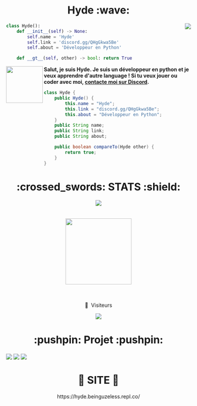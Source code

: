 <h1 align="center">Hyde :wave:</h1>

<img align="right" src="https://github-readme-stats.vercel.app/api/top-langs/?username=Hyde-Developer&theme=codeSTACKr&show_icons=false">

```python
class Hyde():
    def __init__(self) -> None:
        self.name = 'Hyde'
        self.link = 'discord.gg/QHgGkwa5Be'
        self.about = 'Développeur en Python'

    def __gt__(self, other) -> bool: return True
```

<img align="left" src="https://www.pikpng.com/pngl/b/146-1469146_java-logo-png-transparent-vector-java-logo-png.png" width="100">

**Salut, je suis Hyde. Je suis un développeur en python et je veux apprendre d'autre language ! Si tu veux jouer ou coder avec moi, [contacte moi sur Discord](https://discord.gg/QHgGkwa5Be).**

```java
class Hyde {
    public Hyde() {
        this.name = "Hyde";
        this.link = "discord.gg/QHgGkwa5Be";
        this.about = "Développeur en Python";
    }
    public String name;
    public String link;
    public String about;

    public boolean compareTo(Hyde other) {
        return true;
    }
}
```

<h1 align="center">:crossed_swords: STATS :shield:</h1>
<div align="center">
    <img src="http://github-readme-streak-stats.herokuapp.com?user=Hyde-Developer&theme=github-dark-blue&hide_border=true">
</div>
<br>
<br>
<div align="center">
    <img height="180em" src="https://github-readme-stats-eight-theta.vercel.app/api?username=Hyde-Developer&show_icons=true&theme=react&include_all_commits=true&locale=fr"/>
</div>
<br>
<br>
<div align="center">
    <p align="center">👀 &nbsp;Visiteurs</p>
    <img src="https://profile-counter.glitch.me/Hyde-Developer/count.svg" />
</div>

<h1 align="center">:pushpin: Projet :pushpin:</h1>
<img align="center" src="https://gh-card.dev/repos/Hyde-Developer/Hyden.svg?fullname">
<img align="center" src="https://gh-card.dev/repos/Hyde-Developer/Authm.svg?fullname">
<img align="center" src="https://gh-card.dev/repos/Hyde-Developer/ViewBot.svg?fullname">

<h1 align="center">🎈 SITE 🎈</h1>
<div align="center">
    <p align="center">https://hyde.beinguzeless.repl.co/</p>
</div>
